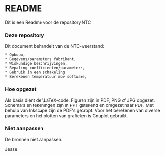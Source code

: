 # README #

Dit is een Readme voor de repository NTC

### Deze repository ###

Dit document behandelt van de NTC-weerstand:

	* Opbouw,
	* Gegevens/parameters fabrikant,
	* Wiskundige beschrijvingen,
	* Bepaling coefficienten/parameters,
	* Gebruik in een schakeling
	* Berekenen temperatuur mbv software,

### Hoe opgezet ###

Als basis dient de \LaTeX-code. Figuren zijn in PDF, PNG of JPG opgezet.
Schema's en tekeningen zijn in PPT getekend en omgezet naar PDF.
Met behulp van Inkscape zijn de PDF's gecropt. Voor het berekenen van
diverse parameters en het plotten van grafieken is Gnuplot gebruikt.

### Niet aanpassen ###

De bronnen niet aanpassen.

Jesse
